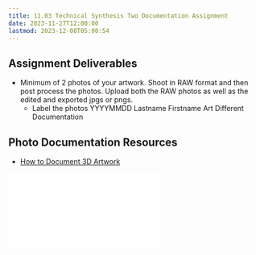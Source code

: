 ```yaml
---
title: 11.03 Technical Synthesis Two Documentation Assignment
date: 2023-11-27T12:00:00
lastmod: 2023-12-08T05:00:54
---
```


## Assignment Deliverables

- Minimum of 2 photos of your artwork. Shoot in RAW format and then post process the photos. Upload both the RAW photos as well as the edited and exported jpgs or pngs.
  - Label the photos YYYYMMDD Lastname Firstname Art Different Documentation

## Photo Documentation Resources

- [How to Document 3D Artwork](../../../../art-faq/how-to-document-3d-artwork.md)

![How to Document 3D Artwork](../../../../art-faq/how-to-document-3d-artwork.md)
